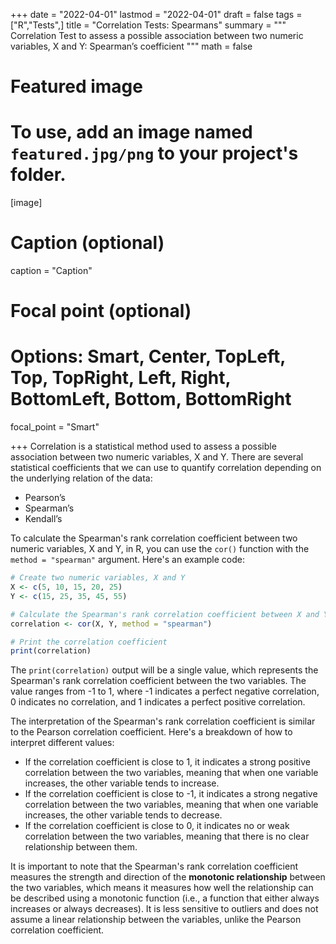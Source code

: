 +++
date = "2022-04-01"
lastmod = "2022-04-01"
draft = false
tags = ["R","Tests",]
title = "Correlation Tests: Spearmans"
summary = """
Correlation Test to assess a possible association between two numeric variables, X and Y: Spearman’s coefficient
"""
math = false

# Featured image
# To use, add an image named `featured.jpg/png` to your project's folder. 
[image]
  # Caption (optional)
  caption = "Caption"
  
  # Focal point (optional)
  # Options: Smart, Center, TopLeft, Top, TopRight, Left, Right, BottomLeft, Bottom, BottomRight
  focal_point = "Smart"

+++
Correlation is a statistical method used to assess a possible association between two numeric variables, X and Y. 
There are several statistical coefficients that we can use to quantify correlation depending on the underlying relation of the data:

- Pearson’s 
- Spearman’s 
- Kendall’s


To calculate the Spearman's rank correlation coefficient between two numeric variables, X and Y, in R, you can use the `cor()` function with the `method = "spearman"` argument. Here's an example code:

```r
# Create two numeric variables, X and Y
X <- c(5, 10, 15, 20, 25)
Y <- c(15, 25, 35, 45, 55)

# Calculate the Spearman's rank correlation coefficient between X and Y
correlation <- cor(X, Y, method = "spearman")

# Print the correlation coefficient
print(correlation)
```

The `print(correlation)` output will be a single value, which represents the Spearman's rank correlation coefficient between the two variables. The value ranges from -1 to 1, where -1 indicates a perfect negative correlation, 0 indicates no correlation, and 1 indicates a perfect positive correlation.

The interpretation of the Spearman's rank correlation coefficient is similar to the Pearson correlation coefficient. Here's a breakdown of how to interpret different values:
- If the correlation coefficient is close to 1, it indicates a strong positive correlation between the two variables, meaning that when one variable increases, the other variable tends to increase.
- If the correlation coefficient is close to -1, it indicates a strong negative correlation between the two variables, meaning that when one variable increases, the other variable tends to decrease.
- If the correlation coefficient is close to 0, it indicates no or weak correlation between the two variables, meaning that there is no clear relationship between them.

It is important to note that the Spearman's rank correlation coefficient measures the strength and direction of the **monotonic relationship** between the two variables, which means it measures how well the relationship can be described using a monotonic function (i.e., a function that either always increases or always decreases). It is less sensitive to outliers and does not assume a linear relationship between the variables, unlike the Pearson correlation coefficient.

